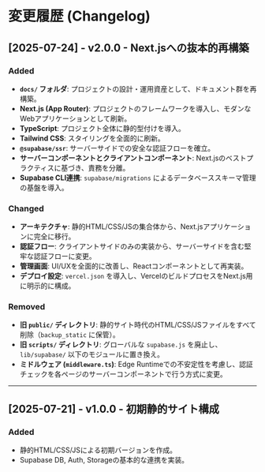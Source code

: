 # 変更履歴 (Changelog)

## [2025-07-24] - v2.0.0 - Next.jsへの抜本的再構築

### Added
- **`docs/` フォルダ**: プロジェクトの設計・運用資産として、ドキュメント群を再構築。
- **Next.js (App Router)**: プロジェクトのフレームワークを導入し、モダンなWebアプリケーションとして刷新。
- **TypeScript**: プロジェクト全体に静的型付けを導入。
- **Tailwind CSS**: スタイリングを全面的に刷新。
- **`@supabase/ssr`**: サーバーサイドでの安全な認証フローを確立。
- **サーバーコンポーネントとクライアントコンポーネント**: Next.jsのベストプラクティスに基づき、責務を分離。
- **Supabase CLI連携**: `supabase/migrations` によるデータベーススキーマ管理の基盤を導入。

### Changed
- **アーキテクチャ**: 静的HTML/CSS/JSの集合体から、Next.jsアプリケーションに完全に移行。
- **認証フロー**: クライアントサイドのみの実装から、サーバーサイドを含む堅牢な認証フローに変更。
- **管理画面**: UI/UXを全面的に改善し、Reactコンポーネントとして再実装。
- **デプロイ設定**: `vercel.json` を導入し、VercelのビルドプロセスをNext.js用に明示的に構成。

### Removed
- **旧 `public/` ディレクトリ**: 静的サイト時代のHTML/CSS/JSファイルをすべて削除（`backup_static` に保管）。
- **旧 `scripts/` ディレクトリ**: グローバルな `supabase.js` を廃止し、`lib/supabase/` 以下のモジュールに置き換え。
- **ミドルウェア (`middleware.ts`)**: Edge Runtimeでの不安定性を考慮し、認証チェックを各ページのサーバーコンポーネントで行う方式に変更。

---

## [2025-07-21] - v1.0.0 - 初期静的サイト構成

### Added
- 静的HTML/CSS/JSによる初期バージョンを作成。
- Supabase DB, Auth, Storageの基本的な連携を実装。
